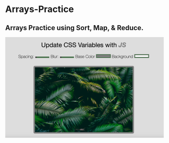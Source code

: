 # Arrays-Practice

## Arrays Practice using Sort, Map, & Reduce.

![App Function](https://github.com/znylen88/CSS-Variables-JS/blob/main/CSS-Variables.png)
